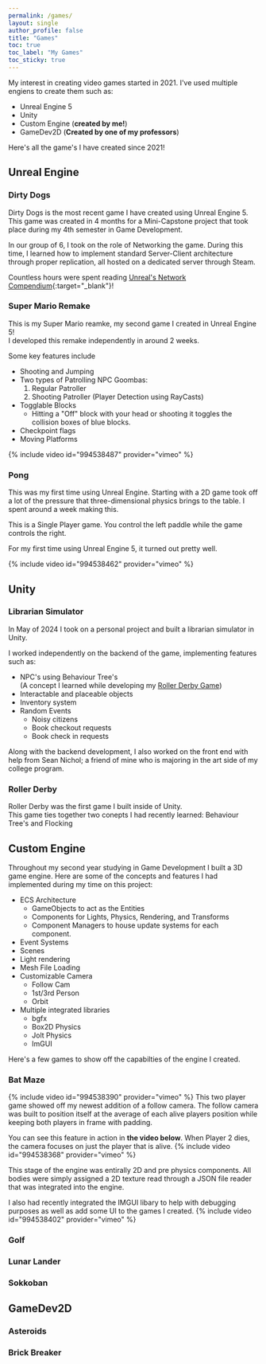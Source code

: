 ```yaml
---
permalink: /games/
layout: single
author_profile: false
title: "Games"
toc: true
toc_label: "My Games"
toc_sticky: true
---
```


My interest in creating video games started in 2021. I've used multiple engiens to create them such as:

* Unreal Engine 5
* Unity
* Custom Engine (**created by me!**)
* GameDev2D (**Created by one of my professors**)

Here's all the game's I have created since 2021!

## Unreal Engine

### Dirty Dogs

Dirty Dogs is the most recent game I have created using Unreal Engine 5.  
This game was created in 4 months for a Mini-Capstone project that took place during my 4th semester in Game Development.  

In our group of 6, I took on the role of Networking the game.  During this time, I learned how to implement standard Server-Client architecture through proper replication, all hosted on a dedicated server through Steam.  

Countless hours were spent reading [Unreal's Network Compendium][Unreal Network Compendium]{:target="_blank"}!

### Super Mario Remake

This is my Super Mario reamke, my second game I created in Unreal Engine 5!  
I developed this remake independently in around 2 weeks.

Some key features include

* Shooting and Jumping
* Two types of Patrolling NPC Goombas:
  1. Regular Patroller
  2. Shooting Patroller (Player Detection using RayCasts)
* Togglable Blocks
  * Hitting a "Off" block with your head or shooting it toggles the collision boxes of blue blocks.
* Checkpoint flags
* Moving Platforms

{% include video id="994538487" provider="vimeo" %}

### Pong

This was my first time using Unreal Engine. Starting with a 2D game took off a lot of the pressure that three-dimensional physics brings to the table. I spent around a week making this.  

This is a Single Player game. You control the left paddle while the game controls the right.  

For my first time using Unreal Engine 5, it turned out pretty well.

{% include video id="994538462" provider="vimeo" %}

## Unity

### Librarian Simulator

In May of 2024 I took on a personal project and built a librarian simulator in Unity.

I worked independently on the backend of the game, implementing features such as:

* NPC's using Behaviour Tree's  
(A concept I learned while developing my [Roller Derby Game](#roller-derby))
* Interactable and placeable objects
* Inventory system
* Random Events
  * Noisy citizens
  * Book checkout requests
  * Book check in requests

Along with the backend development, I also worked on the front end with help from Sean Nichol; a friend of mine who is majoring in the art side of my college program.

### Roller Derby

Roller Derby was the first game I built inside of Unity.  
This game ties together two conepts I had recently learned: Behaviour Tree's and Flocking

## Custom Engine

Throughout my second year studying in Game Development I built a 3D game engine. Here are some of the concepts and features I had implemented during my time on this project:
* ECS Architecture
  * GameObjects to act as the Entities
  * Components for Lights, Physics, Rendering, and Transforms
  * Component Managers to house update systems for each component.
* Event Systems
* Scenes
* Light rendering
* Mesh File Loading
* Customizable Camera
  * Follow Cam
  * 1st/3rd Person
  * Orbit
* Multiple integrated libraries
  * bgfx
  * Box2D Physics
  * Jolt Physics
  * ImGUI

Here's a few games to show off the capabilties of the engine I created.

### Bat Maze
{% include video id="994538390" provider="vimeo" %}
This two player game showed off my newest addition of a follow camera. The follow camera was built to position itself at the average of each alive players position while keeping both players in frame with padding.

You can see this feature in action in **the video below**. When Player 2 dies, the camera focuses on just the player that is alive.
{% include video id="994538368" provider="vimeo" %}


This stage of the engine was entirally 2D and pre physics components. All bodies were simply assigned a 2D texture read through a JSON file reader that was integrated into the engine.

I also had recently integrated the IMGUI libary to help with debugging purposes as well as add some UI to the games I created.
{% include video id="994538402" provider="vimeo" %}


### Golf

### Lunar Lander

### Sokkoban

## GameDev2D

### Asteroids

### Brick Breaker

[Unreal Network Compendium]: https://cedric-neukirchen.net/docs/category/multiplayer-network-compendium/
